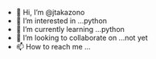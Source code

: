 - 👋 Hi, I’m @jtakazono
- 👀 I’m interested in ...python
- 🌱 I’m currently learning ...python
- 💞️ I’m looking to collaborate on ...not yet
- 📫 How to reach me ...

<!---
jtakazono/jtakazono is a ✨ special ✨ repository because its `README.md` (this file) appears on your GitHub profile.
You can click the Preview link to take a look at your changes.
--->
